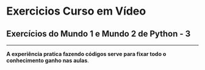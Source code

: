 # Exercicios Curso em Vídeo

## Exercícios do Mundo 1 e Mundo 2 de Python - 3
---
**A experiência pratica fazendo códigos serve para fixar todo o conhecimento ganho nas aulas**.